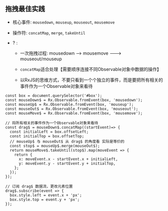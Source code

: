 ## 拖拽最佳实践

+ 核心事件: `mousedown`, `mouseup`, `mouseout`, `mousemove`

+ 操作符: `concatMap`, `merge`, `takeUntil`

+ ? :
  
  + 一次拖拽过程: mousedown --> mousemove ---> mouseout/mouseup
  
  + `concatMap`适合处理【需要顺序连接不同Observable对象中数据的操作】
  
  + 以RxJS的思维方式，不要只看到一个个独立的事件，而是要把所有相关的事件作为一个Observable对象来看待

````
const box = document.querySelector('#box');
const mouseDown$ = Rx.Observable.fromEvent(box, 'mousedown');
const mouseUp$ = Rx.Observable.fromEvent(box, 'mouseup');
const mouseOut$ = Rx.Observable.fromEvent(box, 'mouseout');
const mouseMove$ = Rx.Observable.fromEvent(box, 'mousemove');

// 将所有相关的事件作为一个Observable对象来看待
const drag$ = mouseDown$.concatMap((startEvent)=> {
  const initialLeft = box.offsetLeft;
  const initialTop = box.offsetTop;
  // mouseUp$ 与 mouseOut$ 从 drag$ 的角度看 实际是等价的
  const stop$ = mouseUp$.merge(mouseOut$);
  return mouseMove$.takeUntil(stop$).map(moveEvent => {
    return {
      x: moveEvent.x - startEvent.x + initialLeft,
      y: moveEvent.y - startEvent.y + initialTop,
    };
  });
});

// 订阅 drag$ 数据流，更改元素位置
drag$.subscribe(event => {
  box.style.left = event.x + 'px';
  box.style.top = event.y + 'px';
});
````
